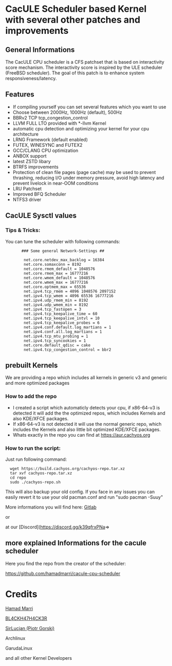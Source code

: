 # CacULE Scheduler based Kernel with several other patches and improvements

## General Informations

The CacULE CPU scheduler is a CFS patchset that is based on interactivity score mechanism. The interactivity score is inspired by the ULE scheduler (FreeBSD scheduler). The goal of this patch is to enhance system responsiveness/latency.

## Features

-   If compiling yourself you can set several features which you want to use
-   Choose between 2000Hz, 1000Hz (default), 500Hz
-   BBRv2 TCP tcp_congestion_control
-   LLVM FULL LTO provided with \*-llvm Kernel
-   automatic cpu detection and optimizing your kernel for your cpu architecture
-   LRNG Framework (default enabled)
-   FUTEX, WINESYNC and FUTEX2
-   GCC/CLANG CPU optimization
-   ANBOX support
-   latest ZSTD libary
-   BTRFS improvements
-   Protection of clean file pages (page cache) may be used to prevent thrashing, reducing I/O under memory pressure, avoid high latency and prevent livelock in near-OOM conditions
-   LRU Patchset
-   Improved BFQ Scheduler
-   NTFS3 driver

## CacULE Sysctl values

### Tips & Tricks:

You can tune the scheduler with following commands:

           ### Some general Network-Settings ##

            net.core.netdev_max_backlog = 16384
            net.core.somaxconn = 8192
            net.core.rmem_default = 1048576
            net.core.rmem_max = 16777216
            net.core.wmem_default = 1048576
            net.core.wmem_max = 16777216
            net.core.optmem_max = 65536
            net.ipv4.tcp_rmem = 4096 1048576 2097152
            net.ipv4.tcp_wmem = 4096 65536 16777216
            net.ipv4.udp_rmem_min = 8192
            net.ipv4.udp_wmem_min = 8192
            net.ipv4.tcp_fastopen = 3
            net.ipv4.tcp_keepalive_time = 60
            net.ipv4.tcp_keepalive_intvl = 10
            net.ipv4.tcp_keepalive_probes = 6
            net.ipv4.conf.default.log_martians = 1
            net.ipv4.conf.all.log_martians = 1
            net.ipv4.tcp_mtu_probing = 1
            net.ipv4.tcp_syncookies = 1
            net.core.default_qdisc = cake
            net.ipv4.tcp_congestion_control = bbr2

## prebuilt Kernels

We are providing a repo which includes all kernels in generic v3 and generic and more optimized packages

### How to add the repo

-   I created a script which automaticly detects your cpu, if x86-64-v3 is detected it will add the the optimized repos, which includes Kernels and also KDE/XFCE packages.
-   If x86-64-v3 is not detected it will use the normal generic repo, which includes the Kernels and also little bit optimized KDE/XFCE packages.
-   Whats exactly in the repo you can find at <https://aur.cachyos.org>

### How to run the script:

Just run following command:

      wget https://build.cachyos.org/cachyos-repo.tar.xz
      tar xvf cachyos-repo.tar.xz
      cd repo
      sudo ./cachyos-repo.sh

This will also backup your old config. If you face in any issues you can easily revert it to use your old pacman.conf and run "sudo pacman -Suuy"

More informations you will find here:
[Gitlab](https://gitlab.com/cachyos)

or

at our [Discord]\(<https://discord.gg/k39qfrxPNa>=>

## more explained Informations for the cacule scheduler

Here you find the repo from the creator of the scheduler:

<https://github.com/hamadmarri/cacule-cpu-scheduler>

# Credits

[Hamad Marri](https://github.com/hamadmarri)

[BL4CKH47H4CK3R](https://github.com/BL4CKH47H4CK3R)

[SirLucjan (Piotr Gorski)](https://github.com/sirlucjan)

Archlinux

GarudaLinux

and all other Kernel Developers
